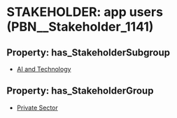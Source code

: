 # STAKEHOLDER: __app users__ (PBN__Stakeholder_1141)

## Property: has_StakeholderSubgroup

* [AI and Technology](PBN__StakeholderSubgroup_54)

## Property: has_StakeholderGroup

* [Private Sector](PBN__StakeholderGroup_5)

